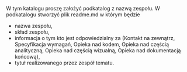 W tym katalogu proszę założyć podkatalog z nazwą zespołu.
W podkatalogu stworzyć plik readme.md w którym będzie

* nazwa zespołu,
* skład zespołu,
* informacja o tym kto jest odpowiedzialny za (Kontakt na zewnątrz, Specyfikacja wymagań, Opieka nad kodem, Opieka nad częścią analityczną, Opieka nad częścią wizualną, Opieka nad dokumentacją końcową),
* tytuł realizowanego przez zespół tematu.


